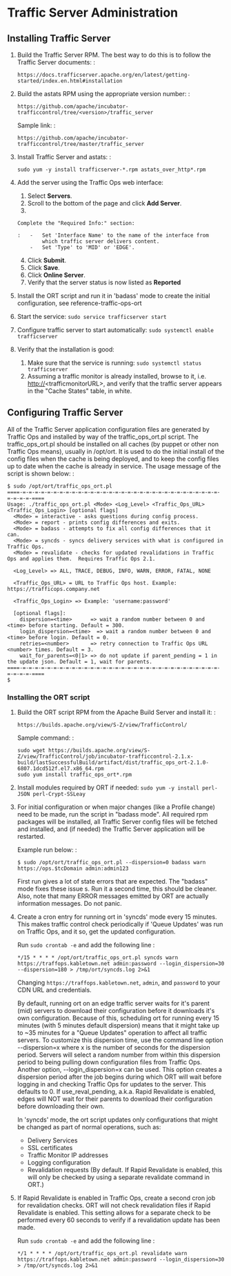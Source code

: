Traffic Server Administration
=============================

Installing Traffic Server
-------------------------

1.  Build the Traffic Server RPM. The best way to do this is to follow
    the Traffic Server documents: :

        https://docs.trafficserver.apache.org/en/latest/getting-started/index.en.html#installation

2.  Build the astats RPM using the appropriate version number: :

        https://github.com/apache/incubator-trafficcontrol/tree/<version>/traffic_server

    Sample link: :

        https://github.com/apache/incubator-trafficcontrol/tree/master/traffic_server

3.  Install Traffic Server and astats: :

        sudo yum -y install trafficserver-*.rpm astats_over_http*.rpm

4.  Add the server using the Traffic Ops web interface:
    1.  Select **Servers**.
    2.  Scroll to the bottom of the page and click **Add Server**.
    3.  

        Complete the "Required Info:" section:

        :   -   Set 'Interface Name' to the name of the interface from
                which traffic server delivers content.
            -   Set 'Type' to 'MID' or 'EDGE'.

    4.  Click **Submit**.
    5.  Click **Save**.
    6.  Click **Online Server**.
    7.  Verify that the server status is now listed as **Reported**

5.  Install the ORT script and run it in 'badass' mode to create the
    initial configuration, see reference-traffic-ops-ort
6.  Start the service: `sudo service trafficserver start`
7.  Configure traffic server to start automatically:
    `sudo systemctl enable trafficserver`
8.  Verify that the installation is good:
    1.  Make sure that the service is running:
        `sudo systemctl status trafficserver`
    2.  Assuming a traffic monitor is already installed, browse to it,
        i.e. <http://>&lt;trafficmonitorURL&gt;, and verify that the
        traffic server appears in the "Cache States" table, in white.

Configuring Traffic Server
--------------------------

All of the Traffic Server application configuration files are generated
by Traffic Ops and installed by way of the traffic\_ops\_ort.pl script.
The traffic\_ops\_ort.pl should be installed on all caches (by puppet or
other non Traffic Ops means), usually in /opt/ort. It is used to do the
initial install of the config files when the cache is being deployed,
and to keep the config files up to date when the cache is already in
service. The usage message of the script is shown below: :

    $ sudo /opt/ort/traffic_ops_ort.pl
    ====-=-=-=-=-=-=-=-=-=-=-=-=-=-=-=-=-=-=-=-=-=-=-=-=-=-=-=-=-=-=-=-=-=-=-=-=-====
    Usage: ./traffic_ops_ort.pl <Mode> <Log_Level> <Traffic_Ops_URL> <Traffic_Ops_Login> [optional flags]
      <Mode> = interactive - asks questions during config process.
      <Mode> = report - prints config differences and exits.
      <Mode> = badass - attempts to fix all config differences that it can.
      <Mode> = syncds - syncs delivery services with what is configured in Traffic Ops.
      <Mode> = revalidate - checks for updated revalidations in Traffic Ops and applies them.  Requires Traffic Ops 2.1.

      <Log_Level> => ALL, TRACE, DEBUG, INFO, WARN, ERROR, FATAL, NONE

      <Traffic_Ops_URL> = URL to Traffic Ops host. Example: https://trafficops.company.net

      <Traffic_Ops_Login> => Example: 'username:password'

      [optional flags]:
        dispersion=<time>      => wait a random number between 0 and <time> before starting. Default = 300.
        login_dispersion=<time>  => wait a random number between 0 and <time> before login. Default = 0.
        retries=<number>       => retry connection to Traffic Ops URL <number> times. Default = 3.
        wait_for_parents=<0|1> => do not update if parent_pending = 1 in the update json. Default = 1, wait for parents.
    ====-=-=-=-=-=-=-=-=-=-=-=-=-=-=-=-=-=-=-=-=-=-=-=-=-=-=-=-=-=-=-=-=-=-=-=-=-====
    $

### Installing the ORT script

1.  Build the ORT script RPM from the Apache Build Server and install
    it: :

        https://builds.apache.org/view/S-Z/view/TrafficControl/

    Sample command: :

        sudo wget https://builds.apache.org/view/S-Z/view/TrafficControl/job/incubator-trafficcontrol-2.1.x-build/lastSuccessfulBuild/artifact/dist/traffic_ops_ort-2.1.0-6807.1dcd512f.el7.x86_64.rpm
        sudo yum install traffic_ops_ort*.rpm

2.  Install modules required by ORT if needed:
    `sudo yum -y install perl-JSON perl-Crypt-SSLeay`
3.  For initial configuration or when major changes (like a Profile
    change) need to be made, run the script in "badass mode". All
    required rpm packages will be installed, all Traffic Server config
    files will be fetched and installed, and (if needed) the Traffic
    Server application will be restarted.

    Example run below: :

        $ sudo /opt/ort/traffic_ops_ort.pl --dispersion=0 badass warn https://ops.$tcDomain admin:admin123

    <div class="admonition note">

    First run gives a lot of state errors that are expected. The
    "badass" mode fixes these issue s. Run it a second time, this should
    be cleaner. Also, note that many ERROR messages emitted by ORT are
    actually information messages. Do not panic.

    </div>

4.  Create a cron entry for running ort in 'syncds' mode every 15
    minutes. This makes traffic control check periodically if 'Queue
    Updates' was run on Traffic Ops, and it so, get the updated
    configuration.

    Run `sudo crontab -e` and add the following line :

        */15 * * * * /opt/ort/traffic_ops_ort.pl syncds warn https://traffops.kabletown.net admin:password --login_dispersion=30 --dispersion=180 > /tmp/ort/syncds.log 2>&1

    Changing `https://traffops.kabletown.net`, `admin`, and `password`
    to your CDN URL and credentials.

    <div class="admonition note">

    By default, running ort on an edge traffic server waits for it's
    parent (mid) servers to download their configuration before it
    downloads it's own configuration. Because of this, scheduling ort
    for running every 15 minutes (with 5 minutes default dispersion)
    means that it might take up to \~35 minutes for a "Queue Updates"
    operation to affect all traffic servers. To customize this
    dispersion time, use the command line option --dispersion=x where x
    is the number of seconds for the dispersion period. Servers will
    select a random number from within this dispersion period to being
    pulling down configuration files from Traffic Ops. Another option,
    --login\_dispersion=x can be used. This option creates a dispersion
    period after the job begins during which ORT will wait before
    logging in and checking Traffic Ops for updates to the server. This
    defaults to 0. If use\_reval\_pending, a.k.a. Rapid Revalidate is
    enabled, edges will NOT wait for their parents to download their
    configuration before downloading their own.

    </div>

    <div class="admonition note">

    In 'syncds' mode, the ort script updates only configurations that
    might be changed as part of normal operations, such as:

    -   Delivery Services
    -   SSL certificates
    -   Traffic Monitor IP addresses
    -   Logging configuration
    -   Revalidation requests (By default. If Rapid Revalidate is
        enabled, this will only be checked by using a separate
        revalidate command in ORT.)

    </div>

5.  If Rapid Revalidate is enabled in Traffic Ops, create a second cron
    job for revalidation checks. ORT will not check revalidation files
    if Rapid Revalidate is enabled. This setting allows for a separate
    check to be performed every 60 seconds to verify if a revalidation
    update has been made.

    Run `sudo crontab -e` and add the following line :

        */1 * * * * /opt/ort/traffic_ops_ort.pl revalidate warn https://traffops.kabletown.net admin:password --login_dispersion=30 > /tmp/ort/syncds.log 2>&1


